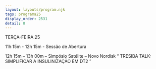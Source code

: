 ```yaml
---
layout: layouts/program.njk
tags: programa25
display_order: 2531
detail: 0
---
```

TERÇA-FEIRA 25  

11h 15m - 12h 15m - Sessão de Abertura

12h 15m – 13h 00m – Simpósio Satélite – Novo Nordisk
“ TRESIBA TALK: SIMPLIFICAR A INSULINIZAÇÃO EM DT2 ”
